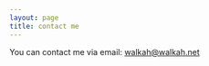 ```yaml
---
layout: page
title: contact me
---
```

You can contact me via email: [walkah@walkah.net](mailto:walkah@walkah.net)
